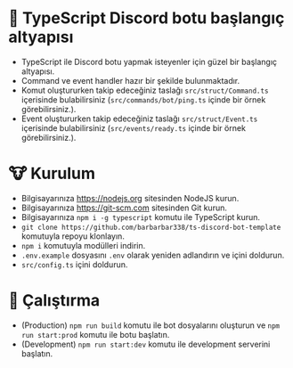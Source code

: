 # 🤖 TypeScript Discord botu başlangıç altyapısı

-   TypeScript ile Discord botu yapmak isteyenler için güzel bir başlangıç altyapısı.
-   Command ve event handler hazır bir şekilde bulunmaktadır.
-   Komut oluştururken takip edeceğiniz taslağı `src/struct/Command.ts` içerisinde bulabilirsiniz (`src/commands/bot/ping.ts` içinde bir örnek görebilirsiniz.).
-   Event oluştururken takip edeceğiniz taslağı `src/struct/Event.ts` içerisinde bulabilirsiniz (`src/events/ready.ts` içinde bir örnek görebilirsiniz.).

# 🐮 Kurulum

-   Bilgisayarınıza https://nodejs.org sitesinden NodeJS kurun.
-   Bilgisayarınıza https://git-scm.com sitesinden Git kurun.
-   Bilgisayarınıza `npm i -g typescript` komutu ile TypeScript kurun.
-   `git clone https://github.com/barbarbar338/ts-discord-bot-template` komutuyla repoyu klonlayın.
-   `npm i` komutuyla modülleri indirin.
-   `.env.example` dosyasını `.env` olarak yeniden adlandırın ve içini doldurun.
-   `src/config.ts` içini doldurun.

# 🚀 Çalıştırma

-   (Production) `npm run build` komutu ile bot dosyalarını oluşturun ve `npm run start:prod` komutu ile botu başlatın.
-   (Development) `npm run start:dev` komutu ile development serverini başlatın.
